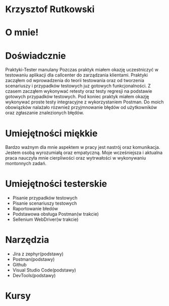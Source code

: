 # Krzysztof Rutkowski

# O mnie!


# Doświadcznie
Praktyki-Tester manulany
Pozczas praktyk miałem okazję uczestniczyć w testowaniu aplikacji dla callcenter do zarządzania klientami.
Praktyki zacząłem od wprowadzenia do teorii testowania oraz od tworzenia scenariuszy i przypadków testowych juz gotowych funkcjonalności.
Z czasem zacząłem wykonywać retesty oraz testy regresji na podstawie gotowych przypadków testowych.
Pod koniec praktyk miałem okazję wykonywać proste testy integracyjne z wykorzystaniem Postman.
Do moich obowiązków nalażało rózwnież przyjmnowanie błędów od użytkowników oraz zgłaszanie znalezionych błędów.


# Umiejętności miękkie
Bardzo ważnym dla mnie aspektem w pracy jest nastrój oraz komunikacja. Jestem osobą wyrozumiałą oraz empatyczną.
Moje wcześniejsza i aktualna praca nauczyła mnie cierpliwości oraz wytrwałości w wykonywaniu montonnych zadań.

# Umiejętności testerskie
* Pisanie przypadków testowych
* Pisanie scenariuszy testowych
* Raportowanie błedów
* Podstawowa obsługa Postman(w trakcie)
* Sellenium WebDriver(w trakcie)

# Narzędzia
* Jira z zephyr(podstawy)
* Postman(podstawy)
* Github
* Visual Studio Code(podstawy)
* DevTools(podstawy)

# Kursy
#

